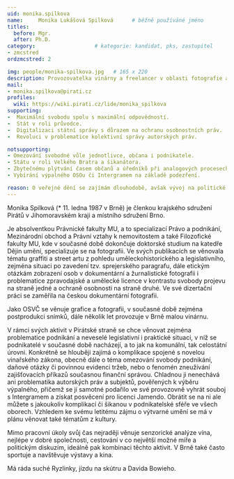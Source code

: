 ```yaml
---
uid: monika.spilkova
name:     Monika Lukášová Spilková  	# běžně používáné jméno
titles:
  before: Mgr. 
  after: Ph.D.
category:                 	# kategorie: kandidat, pks, zastupitel
- zmcstred
ordzmcstred: 2

img: people/monika-spilkova.jpg   # 165 x 220
description: Provozovatelka vinárny a freelancer v oblasti fotografie a grafiky 	# kratký popis, max 160 znaků
mail:
- monika.spilkova@pirati.cz
profiles:
  wiki: https://wiki.pirati.cz/lide/monika_spilkova
supporting:
-  Maximální svobodu spolu s maximální odpovědností.
-  Stát v roli průvodce.
-  Digitalizaci státní správy s důrazem na ochranu osobnostních práv.
-  Revoluci v problematice kolektivní správy autorských práv.

notsupporting:
- Omezování svobodné vůle jednotlivce, občana i podnikatele.
- Státu v roli Velkého Bratra a šikanátora.
- Zbytečnému plýtvání časem občanů a úředníků při analogových procesech ve státní správě.
- Vybírání výpalného OSOu či Intergramem na základě podezření.

reason: O veřejné dění se zajímám dlouhodobě, avšak vývoj na politické scéně posledních let a zkušenosti s podnikatelskou realitou mne posunuly k bodu, v němž cítím, že již nestačí diskutovat a kritizovat, ale začít se na příběhu naší země aktivně podílet.
---
```


Monika Spilková (\* 11. ledna 1987 v Brně) je členkou krajského sdružení Pirátů v Jihomoravském kraji a místního sdružení Brno.

Je absolventkou Právnické fakulty MU, a to specializací Právo a podnikání, Mezinárodní obchod a Právní vztahy k nemovitostem a také Filozofické fakulty MU, kde v současné době dokončuje doktorské studium na katedře Dějin umění, specializuje se na fotografii. Ve svých publikacích se věnovala tématu graffiti a street artu z pohledu uměleckohistorického a legislativního, zejména situaci po zavedení tzv. sprejerského paragrafu, dále etickým otázkám zobrazení osob v dokumentární a žurnalistické fotografii i problematice zpravodajské a umělecké licence v kontrastu svobody projevu na straně jedné a ochraně osobnosti na straně druhé. Ve své dizertační práci se zaměřila na českou dokumentární fotografii.

Jako OSVČ se věnuje grafice a fotografii, v současné době zejména postprodukci snímků, dále několik let provozuje v Brně malou vinárnu.

V rámci svých aktivit v Pirátské straně se chce věnovat zejména problematice podnikání a neveselé legislativní i praktické situaci, v níž se podnikatelé v současné době nacházejí, a to jak na komunální, tak celostátní úrovni. Konkrétně se hlouběji zajímá o komplikace spojené s novelou vinařského zákona, obecně dále o téma omezování svobody podnikání, daňové otázky či povinnou evidenci tržeb, nebo o fenomén zneužívání zajišťovacích příkazů současnou finanční správou. Chladnou ji nenechává ani problematika autorských práv a subjektů, pověřených k výběru výpalného, přičemž se jí samotné podařilo ve své provozovně vyhrát souboj s Intergramem a získat posvěcení pro licenci Jamendo. Obrátit se na ni ale můžete s jakoukoliv komplikací či šikanou v podnikatelské sféře ve všech oborech. Vzhledem ke svému letitému zájmu o výtvarné umění se má v plánu věnovat také tématům z kultury.

Mimo pracovní úkoly svůj čas nejraději věnuje senzorické analýze vína, nejlépe v dobré společnosti, cestování v co největší možné míře a politickým diskuzím, ideálně pak kombinaci těchto aktivit. V Brně také často sportuje a navštěvuje výstavy a kina.


Má ráda suché Ryzlinky, jízdu na skútru a Davida Bowieho.
